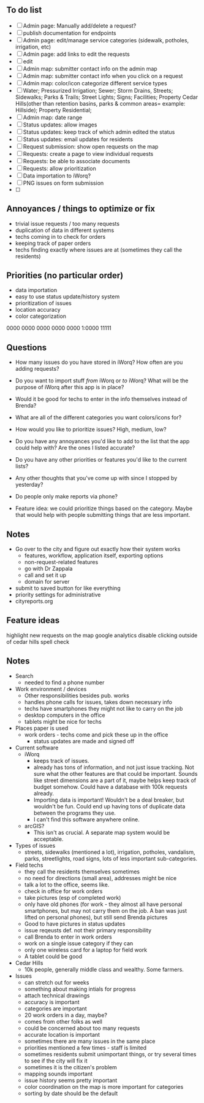 To do list
------------
- [ ] Admin page: Manually add/delete a request?
- [ ] publish documentation for endpoints
- [ ] Admin page: edit/manage service categories (sidewalk, potholes, irrigation, etc)
- [ ] Admin page: add links to edit the requests
- [ ] edit
- [ ] Admin map: submitter contact info on the admin map
- [ ] Admin map: submitter contact info when you click on a request
- [ ] Admin map: color/icon categorize different service types
- [ ]  Water; Pressurized Irrigation; Sewer; Storm Drains, Streets; Sidewalks; Parks & Trails; Street Lights; Signs; Facilities; Property Cedar Hills(other than retention basins, parks & common areas= example: Hillside); Property Residential;
- [ ] Admin map: date range
- [ ] Status updates: allow images
- [ ] Status updates: keep track of which admin edited the status
- [ ] Status updates: email updates for residents
- [ ] Request submission: show open requests on the map
- [ ] Requests: create a page to view individual requests
- [ ] Requests: be able to associate documents
- [ ] Requests: allow prioritization
- [ ] Data importation to iWorq?
- [ ] PNG issues on form submission
- [ ] 


Annoyances / things to optimize or fix
----------------------------------------
- trivial issue requests / too many requests
- duplication of data in different systems
- techs coming in to check for orders
- keeping track of paper orders
- techs finding exactly where issues are at (sometimes they call the residents)

Priorities (no particular order)
---------------------------------
- data importation
- easy to use status update/history system
- prioritization of issues
- location accuracy
- color categorization


0000 0000 0000 0000 0000
1:0000
11111

Questions
-----------------
- How many issues do you have stored in iWorq? How often are you adding requests?
- Do you want to import stuff *from* iWorq or *to* iWorq? What will be the purpose of iWorq after this app is in place? 
- Would it be good for techs to enter in the info themselves instead of Brenda?
- What are all of the different categories you want colors/icons for?
- How would you like to prioritize issues? High, medium, low?
- Do you have any annoyances you'd like to add to the list that the app could help with? Are the ones I listed accurate?
- Do you have any other priorities or features you'd like to the current lists?
- Any other thoughts that you've come up with since I stopped by yesterday?
- Do people only make reports via phone?

- Feature idea: we could prioritize things based on the category. Maybe that would help with people submitting things that are less important.

Notes
----------------------
- Go over to the city and figure out exactly how their system works
    + features, workflow, application itself, exporting options
    + non-request-related features
    + go with Dr Zappala
    + call and set it up
    + domain for server
- submit to saved button for like everything
- priority settings for administrative
- cityreports.org

Feature ideas
-----------------------
highlight new requests on the map
google analytics
disable clicking outside of cedar hills
spell check






Notes
--------------
+ Search
    * needed to find a phone number
+ Work environment / devices
    * Other responsibilities besides pub. works
    * handles phone calls for issues, takes down necessary info
    * techs have smartphones they might not like to carry on the job
    * desktop computers in the office
    * tablets might be nice for techs
+ Places paper is used
    * work orders - techs come and pick these up in the office
        - status updates are made and signed off
+ Current software
    * iWorq
        - keeps track of issues.
        - already has tons of information, and not just issue tracking. Not sure what the other features are that could be important. Sounds like street dimensions are a part of it, maybe helps keep track of budget somehow. Could have a database with 100k requests already.
        - Importing data is important! Wouldn't be a deal breaker, but wouldn't be fun. Could end up having tons of duplicate data between the programs they use.
        - I can't find this software anywhere online.
    *   arcGIS?
        - This isn't as crucial. A separate map system would be acceptable.
+ Types of issues
    * streets, sidewalks (mentioned a lot), irrigation, potholes, vandalism, parks, streetlights, road signs, lots of less important sub-categories.
+ Field techs
    * they call the residents themselves sometimes
    * no need for directions (small area), addresses might be nice
    * talk a lot to the office, seems like.
    * check in office for work orders
    * take pictures (esp of completed work)
    * only have old phones (for work - they almost all have personal smartphones, but may not carry them on the job. A ban was just lifted on personal phones), but still send Brenda pictures
    * Good to have pictures in status updates
    * issue reqeusts def. not their primary responsibility
    * call Brenda to enter in work orders
    * work on a single issue category if they can
    * only one wireless card for a laptop for field work
    * A tablet could be good
+ Cedar Hills
    * 10k people, generally middle class and wealthy. Some farmers.
+ Issues
    * can stretch out for weeks
    * something about making intials for progress
    * attach technical drawings
    * accuracy is important
    * categories are important
    * 20 work orders in a day, maybe?
    * comes from other folks as well
    * could be concerned about too many requests
    * accurate location is important
    * sometimes there are many issues in the same place
    * priorities mentioned a few times - staff is limited
    * sometimes residents submit unimportant things, or try several times to see if the city will fix it
    * sometimes it is the citizen's problem
    * mapping sounds important
    * issue history seems pretty important
    * color coordination on the map is more important for categories
    * sorting by date should be the default
